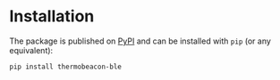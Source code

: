 # Installation

The package is published on [PyPI](https://pypi.org/project/deezer-python/) and can be installed with `pip` (or any equivalent):

```bash
pip install thermobeacon-ble
```
